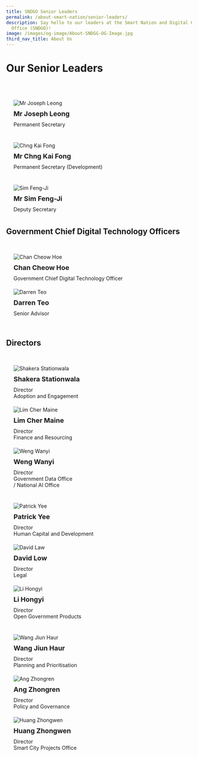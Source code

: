 ```yaml
---
title: SNDGO Senior Leaders
permalink: /about-smart-nation/senior-leaders/
description: Say hello to our leaders at the Smart Nation and Digital Government
  Office (SNDGO)!
image: /images/og-image/About-SNDGG-OG-Image.jpg
third_nav_title: About Us
---
```

# Our Senior Leaders

<div class="row" style="padding: 40px 0px 0px 0px;">

<div class="col" style="padding: 10px 20px 10px 20px">

<div style="width:100%;display:flex;justify-content:left;"><div style="width:500px;"><img src="/images/abt-smart-nation/Leaders/Joseph-Leong.jpg" alt="Mr Joseph Leong"></div></div><div style="font-size:18px;padding: 10px 0px 10px 0px"><b>Mr Joseph Leong</b></div>Permanent Secretary<br></div>

</div>	
	
<div class="row" style="padding: 20px 0px 0px 0px;">	
	
<div class="col" style="padding: 10px 20px 10px 20px">

<div style="width:100%;display:flex;justify-content:left;"><div style="width:500px;"><img src="/images/abt-smart-nation/Leaders/Chng-Kai-Fong.jpg" alt="Chng Kai Fong"></div></div><div style="font-size:18px;padding: 10px 0px 10px 0px"><b>Mr Chng Kai Fong</b></div>Permanent Secretary (Development)<br></div>

</div>	
	
<div class="row" style="padding: 20px 0px 0px 0px;">		
	
<div class="col" style="padding: 10px 20px 10px 20px">

<div style="width:100%;display:flex;justify-content:left;"><div style="width:500px;"><img src="/images/abt-smart-nation/Leaders/Sim-Feng-Ji.jpg" alt="Sim Feng-Ji"></div></div><div style="font-size:18px;padding: 10px 0px 10px 0px"><b>Mr Sim Feng-Ji</b></div>Deputy Secretary</div>

</div>

## Government Chief Digital Technology Officers

<div class="row" style="padding: 20px 0px 0px 0px;">

<div class="col" style="padding: 10px 20px 10px 20px">

<div style="width:100%;display:flex;justify-content:left;"><div style="width:200px;"><img src="/images/abt-smart-nation/Leaders/Chan-Cheow-Hoe-2.jpg" alt="Chan Cheow Hoe"></div></div><div style="font-size:18px;padding: 10px 0px 10px 0px"><b>Chan Cheow Hoe</b></div>Government Chief Digital Technology Officer<br></div>

<div class="col" style="padding: 10px 20px 10px 20px">

<div style="width:100%;display:flex;justify-content:left;"><div style="width:200px;"><img src="/images/abt-smart-nation/Leaders/Darren-Teo-2.jpg" alt="Darren Teo"></div></div><div style="font-size:18px;padding: 10px 0px 10px 0px"><b>Darren Teo</b></div>Senior Advisor <br></div>


<div class="col" style="padding: 10px 20px 10px 20px"></div>	
	
</div>

## Directors

<div class="row" style="padding: 20px 0px 0px 0px;">
	
<div class="col" style="padding: 10px 20px 10px 20px">

<div style="width:100%;display:flex;justify-content:left;"><div style="width:200px;"><img src="/images/abt-smart-nation/Leaders/profile-pic.jpg" alt="Shakera Stationwala"></div></div><div style="font-size:18px;padding: 10px 0px 10px 0px"><b>Shakera Stationwala</b></div>Director<br>Adoption and Engagement<br></div>

<div class="col" style="padding: 10px 20px 10px 20px">

<div style="width:100%;display:flex;justify-content:left;"><div style="width:200px;"><img src="/images/abt-smart-nation/Leaders/Cher-Maine-2.jpg" alt="Lim Cher Maine"></div></div><div style="font-size:18px;padding: 10px 0px 10px 0px"><b>Lim Cher Maine</b></div>Director<br>Finance and Resourcing<br></div>

<div class="col" style="padding: 10px 20px 10px 20px">

<div style="width:100%;display:flex;justify-content:left;"><div style="width:200px;"><img src="/images/abt-smart-nation/Leaders/Weng-Wanyi-2.jpg" alt="Weng Wanyi"></div></div><div style="font-size:18px;padding: 10px 0px 10px 0px"><b>Weng Wanyi</b></div>Director<br>Government Data Office<br> / National AI Office<br></div>

	
	
</div>

<div class="row" style="padding: 20px 0px 0px 0px;">	
	
<div class="col" style="padding: 10px 20px 10px 20px">	
	
<div style="width:100%;display:flex;justify-content:left;"><div style="width:200px;"><img src="/images/abt-smart-nation/Leaders/Patrick-Yee-2.jpg" alt="Patrick Yee"></div></div><div style="font-size:18px;padding: 10px 0px 10px 0px"><b>Patrick Yee</b></div>Director<br>Human Capital and Development<br></div>	

<div class="col" style="padding: 10px 20px 10px 20px">

<div style="width:100%;display:flex;justify-content:left;"><div style="width:200px;"><img src="/images/abt-smart-nation/Leaders/david-low.jpeg" alt="David Law"></div></div><div style="font-size:18px;padding: 10px 0px 10px 0px"><b>David Low</b></div>Director<br>Legal<br></div>	
	
<div class="col" style="padding: 10px 20px 10px 20px">

<div style="width:100%;display:flex;justify-content:left;"><div style="width:200px;"><img src="/images/abt-smart-nation/Leaders/Li-Hong-Yi-2.jpg" alt="Li Hongyi"></div></div><div style="font-size:18px;padding: 10px 0px 10px 0px"><b>Li Hongyi</b></div>Director<br>Open Government Products</div>			
	
</div>

<div class="row" style="padding: 20px 0px 0px 0px;">	

<div class="col" style="padding: 10px 20px 10px 20px">

<div style="width:100%;display:flex;justify-content:left;"><div style="width:200px;"><img src="/images/abt-smart-nation/Leaders/Wang-Jiun-Haur-2.jpg" alt="Wang Jiun Haur"></div></div><div style="font-size:18px;padding: 10px 0px 10px 0px"><b>Wang Jiun Haur</b></div>Director<br>Planning and Prioritisation<br></div>	

<div class="col" style="padding: 10px 20px 10px 20px">

<div style="width:100%;display:flex;justify-content:left;"><div style="width:200px;"><img src="/images/abt-smart-nation/Leaders/Zhong-Ren-2.jpg" alt="Ang Zhongren"></div></div><div style="font-size:18px;padding: 10px 0px 10px 0px"><b>Ang Zhongren</b></div>Director<br>Policy and Governance<br></div>	
	
<div class="col" style="padding: 10px 20px 10px 20px">

<div style="width:100%;display:flex;justify-content:left;"><div style="width:200px;"><img src="/images/abt-smart-nation/Leaders/Zhong-Wen-2.jpg" alt="Huang Zhongwen"></div></div><div style="font-size:18px;padding: 10px 0px 10px 0px"><b>Huang Zhongwen</b></div>Director<br>Smart City Projects Office<br></div>


</div>